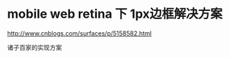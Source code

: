 mobile web retina 下 1px边框解决方案
==================================

http://www.cnblogs.com/surfaces/p/5158582.html

诸子百家的实现方案